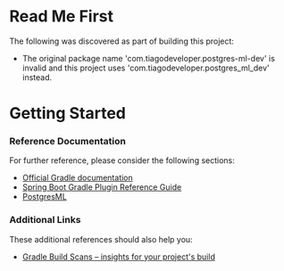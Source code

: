 # Read Me First
The following was discovered as part of building this project:

* The original package name 'com.tiagodeveloper.postgres-ml-dev' is invalid and this project uses 'com.tiagodeveloper.postgres_ml_dev' instead.

# Getting Started

### Reference Documentation
For further reference, please consider the following sections:

* [Official Gradle documentation](https://docs.gradle.org)
* [Spring Boot Gradle Plugin Reference Guide](https://docs.spring.io/spring-boot/docs/3.3.1/gradle-plugin/reference/html/)
* [PostgresML](https://docs.spring.io/spring-ai/reference/api/embeddings/postgresml-embeddings.html)

### Additional Links
These additional references should also help you:

* [Gradle Build Scans – insights for your project's build](https://scans.gradle.com#gradle)

